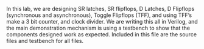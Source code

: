 In this lab, we are designing SR latches, SR flipflops, D Latches, D Flipflops (synchronous and asynchronous), Toggle Flipflops (TFF), and using TFF’s make a 3 bit counter, and clock divider. 
We are writing this all in Verilog, and the main demonstration mechanism is using a testbench to show that the components designed work as expected.
Included in this file are the source files and testbench for all files.
